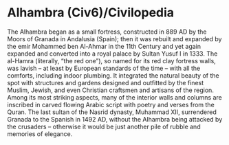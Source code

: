# Alhambra (Civ6)/Civilopedia

The Alhambra began as a small fortress, constructed in 889 AD by the Moors of Granada in Andalusia (Spain); then it was rebuilt and expanded by the emir Mohammed ben Al-Ahmar in the 11th Century and yet again expanded and converted into a royal palace by Sultan Yusuf I in 1333. The al-Hamra (literally, “the red one”), so named for its red clay fortress walls, was lavish – at least by European standards of the time – with all the comforts, including indoor plumbing. It integrated the natural beauty of the spot with structures and gardens designed and outfitted by the finest Muslim, Jewish, and even Christian craftsmen and artisans of the region. Among its most striking aspects, many of the interior walls and columns are inscribed in carved flowing Arabic script with poetry and verses from the Quran. The last sultan of the Nasrid dynasty, Muhammad XII, surrendered Granada to the Spanish in 1492 AD, without the Alhambra being attacked by the crusaders – otherwise it would be just another pile of rubble and memories of elegance.